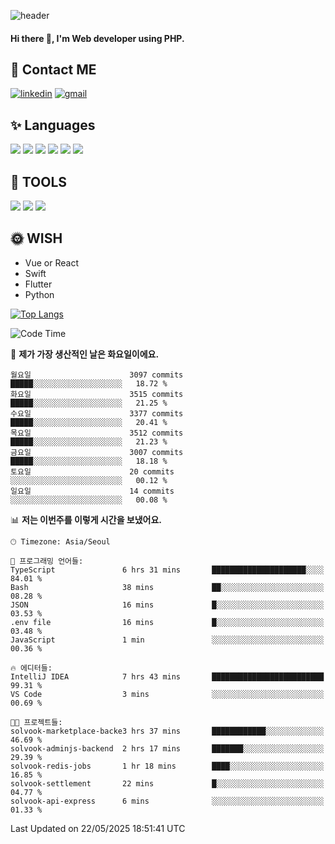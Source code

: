 ![header](https://capsule-render.vercel.app/api?type=waving&color=auto&height=300&section=header&text=Elin&fontSize=90&animation=twinkling)

#### Hi there 👋, I'm <b>Web developer</b> using PHP. ####

<!--
- 🔭 I’m currently working on Uniwill
- 🌱 I’m currently learning Vue or React or Python.
-->

<!---#### I am PHP developer --->

## 💌 Contact ME ###
[<img src='https://img.shields.io/badge/-EunjiKo-%230A66C2?style=flat-square&logo=LinkedIn&logoColor=white' alt='linkedin'>](https://www.linkedin.com/in/https://www.linkedin.com/in/eunji-ko-00a907164//)  [<img src='https://img.shields.io/badge/-einee214%40gmail.com-%23EA4335?style=flat-square&logo=Gmail&logoColor=white' alt='gmail'>](einee214@gmail.com)  


## ✨ Languages
<img src='https://img.shields.io/badge/-PHP-%23777BB4?style=for-the-badge&logo=PHP&logoColor=white'> <img src='https://img.shields.io/badge/-Laravel-%23FF2D20?style=for-the-badge&logo=Laravel&logoColor=white'> <img src='https://img.shields.io/badge/Jquery-%230769AD?style=for-the-badge&logo=Jquery&logoColor=white'> <img src='https://img.shields.io/badge/CSS3-%231572B6?style=for-the-badge&logo=CSS3&logoColor=white'> <img src='https://img.shields.io/badge/Bootstrap-%237952B3?style=for-the-badge&logo=Bootstrap&logoColor=white' > <img src='https://img.shields.io/badge/MySQL-%234479A1?style=for-the-badge&logo=MySQL&logoColor=white' >

## 🌷 TOOLS
<img src='https://img.shields.io/badge/PHPSTORM-%23000000?style=for-the-badge&logo=PhpStorm&logoColor=white' > <img src='https://img.shields.io/badge/GitLab-%23FCA121?style=for-the-badge&logo=GitLab&logoColor=white' > <img src='https://img.shields.io/badge/GitHub-%23181717?style=for-the-badge&logo=GitHub&logoColor=white'>


## 🌞 WISH
- Vue or React
- Swift
- Flutter
- Python


[![Top Langs](https://github-readme-stats.vercel.app/api/top-langs/?username=ein214&layout=compact)](https://github.com/anuraghazra/github-readme-stats)

<!--START_SECTION:waka-->
![Code Time](http://img.shields.io/badge/Code%20Time-4%2C201%20hrs%2050%20mins-blue)

📅 **제가 가장 생산적인 날은 화요일이에요.** 

```text
월요일                      3097 commits        █████░░░░░░░░░░░░░░░░░░░░   18.72 % 
화요일                      3515 commits        █████░░░░░░░░░░░░░░░░░░░░   21.25 % 
수요일                      3377 commits        █████░░░░░░░░░░░░░░░░░░░░   20.41 % 
목요일                      3512 commits        █████░░░░░░░░░░░░░░░░░░░░   21.23 % 
금요일                      3007 commits        █████░░░░░░░░░░░░░░░░░░░░   18.18 % 
토요일                      20 commits          ░░░░░░░░░░░░░░░░░░░░░░░░░   00.12 % 
일요일                      14 commits          ░░░░░░░░░░░░░░░░░░░░░░░░░   00.08 % 
```


📊 **저는 이번주를 이렇게 시간을 보냈어요.** 

```text
🕑︎ Timezone: Asia/Seoul

💬 프로그래밍 언어들: 
TypeScript               6 hrs 31 mins       █████████████████████░░░░   84.01 % 
Bash                     38 mins             ██░░░░░░░░░░░░░░░░░░░░░░░   08.28 % 
JSON                     16 mins             █░░░░░░░░░░░░░░░░░░░░░░░░   03.53 % 
.env file                16 mins             █░░░░░░░░░░░░░░░░░░░░░░░░   03.48 % 
JavaScript               1 min               ░░░░░░░░░░░░░░░░░░░░░░░░░   00.36 % 

🔥 에디터들: 
IntelliJ IDEA            7 hrs 43 mins       █████████████████████████   99.31 % 
VS Code                  3 mins              ░░░░░░░░░░░░░░░░░░░░░░░░░   00.69 % 

🐱‍💻 프로젝트들: 
solvook-marketplace-backe3 hrs 37 mins       ████████████░░░░░░░░░░░░░   46.69 % 
solvook-adminjs-backend  2 hrs 17 mins       ███████░░░░░░░░░░░░░░░░░░   29.39 % 
solvook-redis-jobs       1 hr 18 mins        ████░░░░░░░░░░░░░░░░░░░░░   16.85 % 
solvook-settlement       22 mins             █░░░░░░░░░░░░░░░░░░░░░░░░   04.77 % 
solvook-api-express      6 mins              ░░░░░░░░░░░░░░░░░░░░░░░░░   01.33 % 
```


 Last Updated on 22/05/2025 18:51:41 UTC
<!--END_SECTION:waka-->

<!---![GitHub stats](https://github-readme-stats.vercel.app/api?username=ein214&show_icons=true&theme=dracula)  --->



